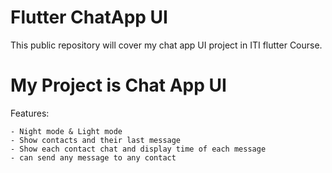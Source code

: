 # Flutter ChatApp UI

This public repository will cover my chat app UI project in ITI flutter Course.

# My Project is Chat App UI

Features:

    - Night mode & Light mode
    - Show contacts and their last message
    - Show each contact chat and display time of each message
    - can send any message to any contact
